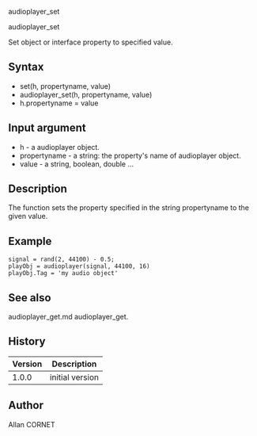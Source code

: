 



audioplayer_set


audioplayer_set

Set object or interface property to specified value.

## Syntax

- set(h, propertyname, value)
- audioplayer_set(h, propertyname, value)
- h.propertyname = value

## Input argument

 - h - a audioplayer object.
 - propertyname - a string: the property's name of audioplayer object.
 - value - a string, boolean, double ...

## Description


  <p>The function sets the property specified in the string propertyname to the given value.</p>


## Example

```Nelson
signal = rand(2, 44100) - 0.5;
playObj = audioplayer(signal, 44100, 16)
playObj.Tag = 'my audio object'
```

## See also

audioplayer_get.md audioplayer_get.
## History

|Version|Description|
|------|------|
|1.0.0|initial version|


## Author

Allan CORNET



